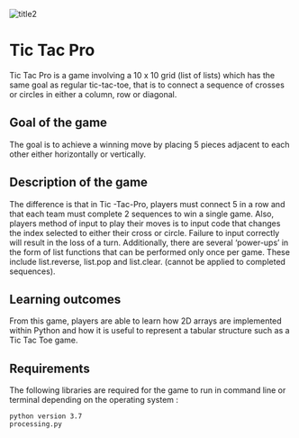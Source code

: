 ![title2](https://user-images.githubusercontent.com/25546711/60030182-1cfc2d80-96d5-11e9-9952-293f39247860.png)

# Tic Tac Pro
Tic Tac Pro is a game involving a 10 x 10 grid (list of lists) which has the same goal as regular tic-tac-toe, that is to connect a sequence of crosses or circles in either a column, row or diagonal. 

## Goal of the game
The goal is to achieve a winning move by placing 5 pieces adjacent to each other either horizontally or vertically.


## Description of the game
 The difference is that in Tic -Tac-Pro, players must connect 5 in a row and that each team must complete 2 sequences to win a single game. Also, players method of input to play their moves is to input code that changes the index selected to either their cross or circle. Failure to input correctly will result in the loss of a turn. Additionally, there are several ‘power-ups’ in the form of list functions that can be performed only once per game. These include list.reverse, list.pop and list.clear. (cannot be applied to completed sequences). 

## Learning outcomes
From this game, players are able to learn how 2D arrays are implemented within Python and how it is useful to represent a tabular structure such as a Tic Tac Toe game.

## Requirements
The following libraries are required for the game to run in command line or terminal depending on the operating system :
```
python version 3.7
processing.py
```



